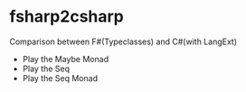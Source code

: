 fsharp2csharp
=============
Comparison between F#(Typeclasses) and C#(with LangExt)

* Play the Maybe Monad
* Play the Seq
* Play the Seq Monad
